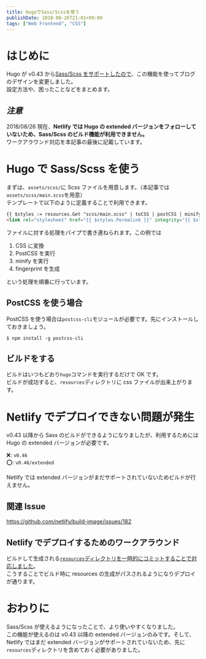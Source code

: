 ```yaml
---
title: HugoでSass/Scssを使う
publishDate: 2018-08-26T21:01+09:00
tags: ["Web Frontend", "CSS"]
---
```


# はじめに

Hugo が v0.43 から[Sass/Scss をサポートしたので](https://gohugo.io/hugo-pipes/scss-sass/)、この機能を使ってブログのデザインを変更しました。  
設定方法や、困ったことなどをまとめます。

## _注意_

2018/08/26 現在、**Netlify では Hugo の extended バージョンをフォローしていないため、Sass/Scss のビルド機能が利用できません。**  
ワークアラウンド対応を本記事の最後に記載しています。

# Hugo で Sass/Scss を使う

まずは、`assets/scss/`に Scss ファイルを用意します。（本記事では`assets/scss/main.scss`を用意）  
テンプレートで以下のように定義することで利用できます。

```html
{{ $styles := resources.Get "scss/main.scss" | toCSS | postCSS | minify | fingerprint }}
<link rel="stylesheet" href="{{ $styles.Permalink }}" integrity="{{ $styles.Data.Integrity }}" media="screen">
```

ファイルに対する処理をパイプで書き連ねられます。この例では

1. CSS に変換
2. PostCSS を実行
3. minify を実行
4. fingerprint を生成

という処理を順番に行っています。

## PostCSS を使う場合

PostCSS を使う場合は`postcss-cli`モジュールが必要です。先にインストールしておきましょう。

```
$ npm install -g postcss-cli
```

## ビルドをする

ビルドはいつもどおり`hugo`コマンドを実行するだけで OK です。  
ビルドが成功すると、`resources`ディレクトリに css ファイルが出来上がります。

# Netlify でデプロイできない問題が発生

v0.43 以降から Sass のビルドができるようになりましたが、利用するためには Hugo の extended バージョンが必要です。

❌: `v0.46`  
⭕: `v0.46/extended`

Netlify では extended バージョンがまだサポートされていないためビルドが行えません。

## 関連 Issue

https://github.com/netlify/build-image/issues/182

## Netlify でデプロイするためのワークアラウンド

ビルドして生成される[`resources`ディレクトリを一時的にコミットすることで対応しました](https://github.com/70-10/blog/commit/8ee2b8fb9f4a55a05f28bfbe224fa81f2e29fa38)。  
こうすることでビルド時に resources の生成がパスされるようになりデプロイが通ります。

# おわりに

Sass/Scss が使えるようになったことで、より使いやすくなりました。  
この機能が使えるのは v0.43 以降の extended バージョンのみです。そして、Netlify ではまだ extended バージョンがサポートされていないため、先に`resources`ディレクトリを含めておく必要がありました。
